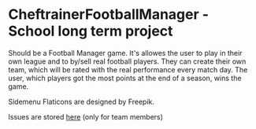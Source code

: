 # CheftrainerFootballManager - School long term project
Should be a Football Manager game. It's allowes the user to play in their own league and to by/sell real football players. They can create their own team, which will be rated with the real performance every match day. The user, which players got the most points at the end of a season, wins the game.

Sidemenu Flaticons are designed by Freepik.

Issues are stored [here](http://redmine.gamma-team.de/projects/cheftrainer-football-manager) (only for team members)
